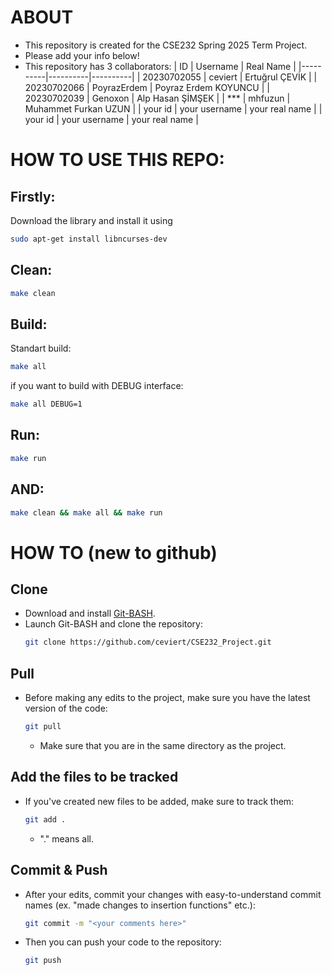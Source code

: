 # ABOUT
- This repository is created for the CSE232 Spring 2025 Term Project.
- Please add your info below!
- This repository has 3 collaborators:
  | ID | Username | Real Name |
  |----------|----------|----------|
  | 20230702055 | ceviert  | Ertuğrul ÇEVİK |
  | 20230702066 | PoyrazErdem | Poyraz Erdem KOYUNCU |
  | 20230702039 | Genoxon | Alp Hasan ŞİMŞEK |
  | *** | mhfuzun | Muhammet Furkan UZUN |
  | your id | your username | your real name |
  | your id | your username | your real name |

# HOW TO USE THIS REPO:
## Firstly:
Download the library and install it using  
```bash
sudo apt-get install libncurses-dev 
```

## Clean:
```bash
make clean
```

## Build:
Standart build:
```bash
make all
```

if you want to build with DEBUG interface:
```bash
make all DEBUG=1
```

## Run:
```bash
make run
```

## AND:
```bash
make clean && make all && make run
```

# HOW TO (new to github)
## Clone
- Download and install [Git-BASH](https://git-scm.com/downloads).
- Launch Git-BASH and clone the repository:
  ```bash
  git clone https://github.com/ceviert/CSE232_Project.git
  ```
## Pull
- Before making any edits to the project, make sure you have the latest version of the code:
  ```bash
  git pull
  ```
  - Make sure that you are in the same directory as the project.

## Add the files to be tracked
- If you've created new files to be added, make sure to track them:
  ```bash
  git add .
  ```
  - "." means all.
## Commit & Push
- After your edits, commit your changes with easy-to-understand commit names (ex. "made changes to insertion functions" etc.):
  ```bash
  git commit -m "<your comments here>"
  ```
- Then you can push your code to the repository:
  ```bash
  git push
  ```
